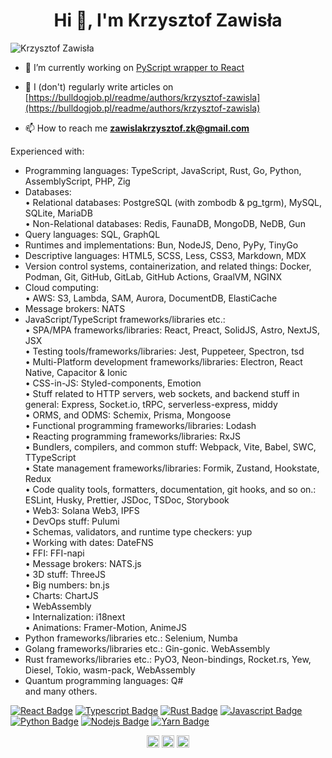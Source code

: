 <h1 align="center">Hi 👋, I'm Krzysztof Zawisła</h1>
<p align="left"> <img src="https://komarev.com/ghpvc/?username=KrzysztofZawisla" alt="Krzysztof Zawisła" /> </p>

- 🔭 I’m currently working on [PyScript wrapper to React](https://github.com/Py4Js/PyScript-React)

- 📝 I (don't) regularly write articles on [https://bulldogjob.pl/readme/authors/krzysztof-zawisla](https://bulldogjob.pl/readme/authors/krzysztof-zawisla)

- 📫 How to reach me **zawislakrzysztof.zk@gmail.com**

Experienced with:

- Programming languages: TypeScript, JavaScript, Rust, Go, Python, AssemblyScript, PHP, Zig
- Databases:  
   • Relational databases: PostgreSQL (with zombodb & pg_tgrm), MySQL, SQLite, MariaDB  
   • Non-Relational databases: Redis, FaunaDB, MongoDB, NeDB, Gun
- Query languages: SQL, GraphQL
- Runtimes and implementations: Bun, NodeJS, Deno, PyPy, TinyGo
- Descriptive languages: HTML5, SCSS, Less, CSS3, Markdown, MDX
- Version control systems, containerization, and related things: Docker, Podman, Git, GitHub, GitLab, GitHub Actions, GraalVM, NGINX
- Cloud computing:  
   • AWS: S3, Lambda, SAM, Aurora, DocumentDB, ElastiCache
- Message brokers: NATS
- JavaScript/TypeScript frameworks/libraries etc.:  
   • SPA/MPA frameworks/libraries: React, Preact, SolidJS, Astro, NextJS, JSX  
   • Testing tools/frameworks/libraries: Jest, Puppeteer, Spectron, tsd  
   • Multi-Platform development frameworks/libraries: Electron, React Native, Capacitor & Ionic  
   • CSS-in-JS: Styled-components, Emotion  
   • Stuff related to HTTP servers, web sockets, and backend stuff in general: Express, Socket.io, tRPC, serverless-express, middy  
   • ORMS, and ODMS: Schemix, Prisma, Mongoose  
   • Functional programming frameworks/libraries: Lodash  
   • Reacting programming frameworks/libraries: RxJS  
   • Bundlers, compilers, and common stuff: Webpack, Vite, Babel, SWC, TTypeScript  
   • State management frameworks/libraries: Formik, Zustand, Hookstate, Redux  
   • Code quality tools, formatters, documentation, git hooks, and so on.: ESLint, Husky, Prettier, JSDoc, TSDoc, Storybook  
   • Web3: Solana Web3, IPFS  
   • DevOps stuff: Pulumi  
   • Schemas, validators, and runtime type checkers: yup  
   • Working with dates: DateFNS  
   • FFI: FFI-napi  
   • Message brokers: NATS.js  
   • 3D stuff: ThreeJS  
   • Big numbers: bn.js  
   • Charts: ChartJS  
   • WebAssembly  
   • Internalization: i18next  
   • Animations: Framer-Motion, AnimeJS
- Python frameworks/libraries etc.: Selenium, Numba
- Golang frameworks/libraries etc.: Gin-gonic. WebAssembly
- Rust frameworks/libraries etc.: PyO3, Neon-bindings, Rocket.rs, Yew, Diesel, Tokio, wasm-pack, WebAssembly
- Quantum programming languages: Q#  
  and many others.

[![React Badge](https://img.shields.io/badge/-React-61DBFB?style=for-the-badge&labelColor=black&logo=react&logoColor=61DBFB)](#)
[![Typescript Badge](https://img.shields.io/badge/-Typescript-007acc?style=for-the-badge&labelColor=black&logo=typescript&logoColor=007acc)](#)
[![Rust Badge](https://img.shields.io/badge/-Rust-b94700?style=for-the-badge&labelColor=black&logo=rust&logoColor=b94700)](#)
[![Javascript Badge](https://img.shields.io/badge/-Javascript-F0DB4F?style=for-the-badge&labelColor=black&logo=javascript&logoColor=F0DB4F)](#)
[![Python Badge](https://img.shields.io/badge/-Python-2b5b84?style=for-the-badge&labelColor=black&logo=python&logoColor=2b5b84)](#)
[![Nodejs Badge](https://img.shields.io/badge/-Nodejs-3C873A?style=for-the-badge&labelColor=black&logo=node.js&logoColor=3C873A)](#)
[![Yarn Badge](https://img.shields.io/badge/-Yarn-2c8ebb?style=for-the-badge&labelColor=black&logo=yarn&logoColor=2c8ebb)](#)

<p align="center">
<a href="https://twitter.com/@krzysztof_zaw" target="blank"><img align="center" src="https://cdn.jsdelivr.net/npm/simple-icons@3.0.1/icons/twitter.svg" alt="@krzysztof_zaw" height="20" width="20" /></a>
<a href="https://fb.com/100006723130084" target="blank"><img align="center" src="https://cdn.jsdelivr.net/npm/simple-icons@3.0.1/icons/facebook.svg" alt="100006723130084" height="20" width="20" /></a>
<a href="https://instagram.com/krzysztof_zawisla" target="blank"><img align="center" src="https://cdn.jsdelivr.net/npm/simple-icons@3.0.1/icons/instagram.svg" alt="krzysztof_zawisla" height="20" width="20" /></a>
</p>
